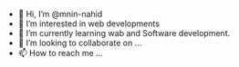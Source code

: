 - 👋 Hi, I’m @mnin-nahid
- 👀 I’m interested in web developments
- 🌱 I’m currently learning wab and Software development.
- 💞️ I’m looking to collaborate on ...
- 📫 How to reach me ...

<!---
mnin-nahid/mnin-nahid is a ✨ special ✨ repository because its `README.md` (this file) appears on your GitHub profile.
You can click the Preview link to take a look at your changes.
--->
